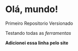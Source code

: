 # Olá, mundo!
 Primeiro Repositorio Versionado
 
 Testando todas as *ferramentas*

**Adicionei essa linha pelo site**

